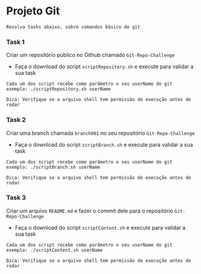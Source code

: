 # Projeto Git

```
Resolva tasks abaixo, sobre comandos básico de git
```

<h3>Task 1</h3>
Criar um repositório público no Github chamado <code>Git-Repo-Challenge</code>


- Faça o download do script <code>scriptRepository.sh</code> e execute para validar a sua task

```
Cada um dos script recebe como parâmetro o seu userName do git
exemplo: ./scriptRepository.sh userName

Dica: Verifique se o arquivo shell tem permissão de execução antes de rodar
```


<h3>Task 2</h2>

Criar uma branch chamada <code>branch001</code> no seu repositório <code>Git-Repo-Challenge</code>

- Faça o download do script <code>scriptBranch.sh</code> e execute para validar a sua task

```
Cada um dos script recebe como parâmetro o seu userName do git
exemplo: ./scriptBranch.sh userName

Dica: Verifique se o arquivo shell tem permissão de execução antes de rodar
```

<h3>Task 3</h3>

Criar um arquivo <code>README.md</code> e fazer o commit dele para o repositório <code>Git-Repo-Challenge</code>

- Faça o download do script <code>scriptContent.sh</code> e execute para validar a sua task


```
Cada um dos script recebe como parâmetro o seu userName do git
exemplo: ./scriptContent.sh userName

Dica: Verifique se o arquivo shell tem permissão de execução antes de rodar
```
